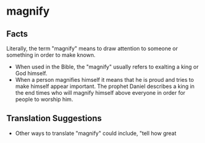 # magnify

## Facts

Literally, the term "magnify" means to draw attention to someone or something in order to make known.

* When used in the Bible, the "magnify" usually refers to exalting a king or God himself.
* When a person magnifies himself it means that he is proud and tries to make himself appear important. The prophet Daniel describes a king in the end times who will magnify himself above everyone in order for people to worship him.


## Translation Suggestions



* Other ways to translate "magnify" could include, "tell how great
